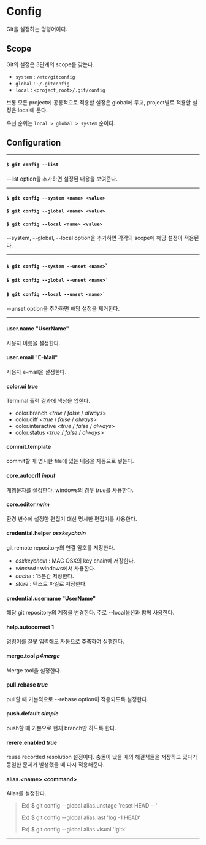 # Config

Git을 설정하는 명령어이다.

## Scope

Git의 설정은 3단계의 scope를 갖는다.

* `system` : `/etc/gitconfig`
* `global` : `~/.gitconfig`
* `local` : `<project_root>/.git/config`

보통 모든 project에 공통적으로 적용할 설정은 global에 두고, project별로 적용할 설정은 local에 둔다.

우선 순위는 `local > global > system` 순이다.

## Configuration

---

#### `$ git config --list`

--list option을 추가하면 설정된 내용을 보여준다.

---

#### `$ git config --system <name> <value>`
#### `$ git config --global <name> <value>`
#### `$ git config --local <name> <value>`

--system, --global, --local option을 추가하면 각각의 scope에 해당 설정이 적용된다.

---

#### `$ git config --system --unset <name>`</name>`
#### `$ git config --global --unset <name>`</name>`
#### `$ git config --local --unset <name>`</name>`

--unset option을 추가하면 해당 설정을 제거한다.

---

#### user.name "UserName"

사용자 이름을 설정한다.

#### user.email "E-Mail"

사용자 e-mail을 설정한다.

#### color.ui *true*

Terminal 출력 결과에 색상을 입힌다.

* color.branch \<*true* / *false* / *always*\>
* color.diff \<*true* / *false* / *always*\>
* color.interactive \<*true* / *false* / *always*\>
* color.status \<*true* / *false* / *always*\>

#### commit.template <file>

commit할 때 명시한 file에 있는 내용을 자동으로 넣는다.

#### core.autocrlf *input*

개행문자를 설정한다. windows의 경우 *true*를 사용한다.

#### core.editor *nvim*

환경 변수에 설정한 편집기 대신 명시한 편집기를 사용한다.

#### credential.helper *osxkeychain*

git remote repository의 연결 암호를 저장한다.

* *osxkeychain* : MAC OSX의 key chain에 저장한다.
* *wincred* : windows에서 사용한다.
* *cache* : 15분간 저장한다.
* *store* : 텍스트 파일로 저장한다.

#### credential.username "UserName"

해당 git repository의 계정을 변경한다. 주로 --local옵션과 함께 사용한다.

#### help.autocorrect 1

명령어를 잘못 입력해도 자동으로 추측하여 실행한다.

#### merge.tool *p4merge*

Merge tool을 설정한다.

#### pull.rebase *true*

pull할 때 기본적으로 --rebase option이 적용되도록 설정한다.

#### push.default *simple*

push할 때 기본으로 현재 branch만 하도록 한다.

#### rerere.enabled *true*

reuse recorded resolution 설정이다. 충돌이 났을 때의 해결책들을 저장하고 있다가 동일한 문제가 발생했을 때 다시 적용해준다.

#### alias.\<name\> \<command\>

Alias를 설정한다.

> Ex) $ git config --global alias.unstage 'reset HEAD --'
>
> Ex) $ git config --global alias.last 'log -1 HEAD'
>
> Ex) $ git config --global alias.visual '!gitk'

---
